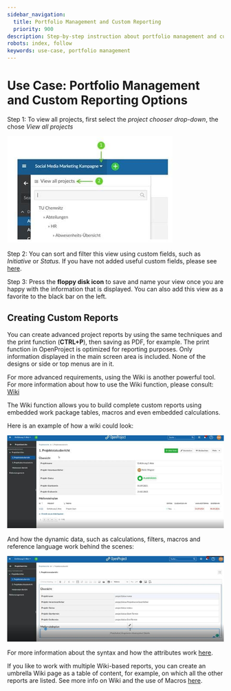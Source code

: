 ```yaml
---
sidebar_navigation:
  title: Portfolio Management and Custom Reporting
  priority: 900
description: Step-by-step instruction about portfolio management and custom reporting
robots: index, follow
keywords: use-case, portfolio management
---
```


# Use Case: Portfolio Management and Custom Reporting Options

Step 1: To view all projects, first select the *project chooser drop-down*, the chose *View all projects*

![Chose project](chose-project.jpg)

Step 2: You can sort and filter this view using custom fields, such as *Initiative* or *Status.* If you have not added useful custom fields, please see [here](../../system-admin-guide/custom-fields/).

Step 3: Press the **floppy disk icon** to save and name your view once you are happy with the information that is displayed. You can also add this view as a favorite to the black bar on the left.

## Creating Custom Reports

You can create advanced project reports by using the same techniques and the print function (**CTRL+P**), then saving as PDF, for example. The print function in OpenProject is optimized for reporting purposes. Only information displayed in the main screen area is included. None of the designs or side or top menus are in it.

For more advanced requirements, using the Wiki is another powerful tool. For more information about how to use the Wiki function, please consult: [Wiki](../../user-guide/wiki/)

The Wiki function allows you to build complete custom reports using embedded work package tables, macros and even embedded calculations.

Here is an example of how a wiki could look:

![Creating custom reports](custom-reports.jpg)

And how the dynamic data, such as calculations, filters, macros and reference language work behind the scenes:

![Dynamic data](dynamic-data.jpg)

For more information about the syntax and how the attributes work [here](../../user-guide/wysiwyg/).

If you like to work with multiple Wiki-based reports, you can create an umbrella Wiki page as a table of content, for example, on which all the other reports are listed. See more info on Wiki and the use of Macros [here](../../user-guide/wiki/).
